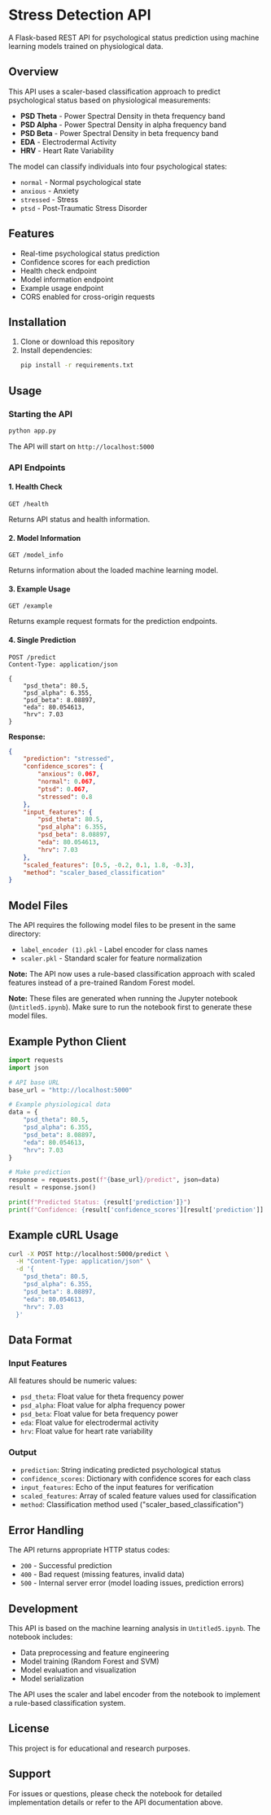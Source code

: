 # Stress Detection API

A Flask-based REST API for psychological status prediction using machine learning models trained on physiological data.

## Overview

This API uses a scaler-based classification approach to predict psychological status based on physiological measurements:
- **PSD Theta** - Power Spectral Density in theta frequency band
- **PSD Alpha** - Power Spectral Density in alpha frequency band  
- **PSD Beta** - Power Spectral Density in beta frequency band
- **EDA** - Electrodermal Activity
- **HRV** - Heart Rate Variability

The model can classify individuals into four psychological states:
- `normal` - Normal psychological state
- `anxious` - Anxiety
- `stressed` - Stress
- `ptsd` - Post-Traumatic Stress Disorder

## Features

- Real-time psychological status prediction
- Confidence scores for each prediction
- Health check endpoint
- Model information endpoint
- Example usage endpoint
- CORS enabled for cross-origin requests

## Installation

1. Clone or download this repository
2. Install dependencies:
   ```bash
   pip install -r requirements.txt
   ```

## Usage

### Starting the API

```bash
python app.py
```

The API will start on `http://localhost:5000`

### API Endpoints

#### 1. Health Check
```http
GET /health
```
Returns API status and health information.

#### 2. Model Information
```http
GET /model_info
```
Returns information about the loaded machine learning model.

#### 3. Example Usage
```http
GET /example
```
Returns example request formats for the prediction endpoints.

#### 4. Single Prediction
```http
POST /predict
Content-Type: application/json

{
    "psd_theta": 80.5,
    "psd_alpha": 6.355,
    "psd_beta": 8.08897,
    "eda": 80.054613,
    "hrv": 7.03
}
```

**Response:**
```json
{
    "prediction": "stressed",
    "confidence_scores": {
        "anxious": 0.067,
        "normal": 0.067,
        "ptsd": 0.067,
        "stressed": 0.8
    },
    "input_features": {
        "psd_theta": 80.5,
        "psd_alpha": 6.355,
        "psd_beta": 8.08897,
        "eda": 80.054613,
        "hrv": 7.03
    },
    "scaled_features": [0.5, -0.2, 0.1, 1.8, -0.3],
    "method": "scaler_based_classification"
}
```

## Model Files

The API requires the following model files to be present in the same directory:
- `label_encoder (1).pkl` - Label encoder for class names
- `scaler.pkl` - Standard scaler for feature normalization

**Note:** The API now uses a rule-based classification approach with scaled features instead of a pre-trained Random Forest model.

**Note:** These files are generated when running the Jupyter notebook (`Untitled5.ipynb`). Make sure to run the notebook first to generate these model files.

## Example Python Client

```python
import requests
import json

# API base URL
base_url = "http://localhost:5000"

# Example physiological data
data = {
    "psd_theta": 80.5,
    "psd_alpha": 6.355,
    "psd_beta": 8.08897,
    "eda": 80.054613,
    "hrv": 7.03
}

# Make prediction
response = requests.post(f"{base_url}/predict", json=data)
result = response.json()

print(f"Predicted Status: {result['prediction']}")
print(f"Confidence: {result['confidence_scores'][result['prediction']]:.2%}")
```

## Example cURL Usage

```bash
curl -X POST http://localhost:5000/predict \
  -H "Content-Type: application/json" \
  -d '{
    "psd_theta": 80.5,
    "psd_alpha": 6.355,
    "psd_beta": 8.08897,
    "eda": 80.054613,
    "hrv": 7.03
  }'
```

## Data Format

### Input Features
All features should be numeric values:
- `psd_theta`: Float value for theta frequency power
- `psd_alpha`: Float value for alpha frequency power
- `psd_beta`: Float value for beta frequency power
- `eda`: Float value for electrodermal activity
- `hrv`: Float value for heart rate variability

### Output
- `prediction`: String indicating predicted psychological status
- `confidence_scores`: Dictionary with confidence scores for each class
- `input_features`: Echo of the input features for verification
- `scaled_features`: Array of scaled feature values used for classification
- `method`: Classification method used ("scaler_based_classification")

## Error Handling

The API returns appropriate HTTP status codes:
- `200` - Successful prediction
- `400` - Bad request (missing features, invalid data)
- `500` - Internal server error (model loading issues, prediction errors)

## Development

This API is based on the machine learning analysis in `Untitled5.ipynb`. The notebook includes:
- Data preprocessing and feature engineering
- Model training (Random Forest and SVM)
- Model evaluation and visualization
- Model serialization

The API uses the scaler and label encoder from the notebook to implement a rule-based classification system.

## License

This project is for educational and research purposes.

## Support

For issues or questions, please check the notebook for detailed implementation details or refer to the API documentation above.
